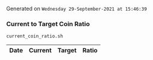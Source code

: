 Generated on `Wednesday 29-September-2021 at 15:46:39`

### Current to Target Coin Ratio
`current_coin_ratio.sh`

Date|Current|Target|Ratio
---|---|---|---

